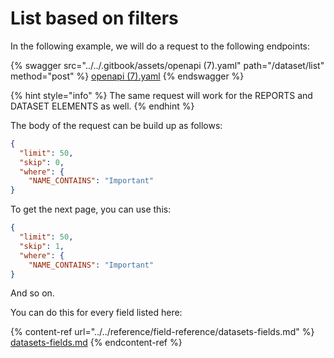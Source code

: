 # List based on filters

In the following example, we will do a request to the following endpoints:

{% swagger src="../../.gitbook/assets/openapi (7).yaml" path="/dataset/list" method="post" %}
[openapi (7).yaml](<../../.gitbook/assets/openapi (7).yaml>)
{% endswagger %}

{% hint style="info" %}
The same request will work for the REPORTS and DATASET ELEMENTS as well.
{% endhint %}

The body of the request can be build up as follows:

```json
{
  "limit": 50,
  "skip": 0,
  "where": {
    "NAME_CONTAINS": "Important"
}
```

To get the next page, you can use this:

```json
{
  "limit": 50,
  "skip": 1,
  "where": {
    "NAME_CONTAINS": "Important"
}
```

And so on.

You can do this for every field listed here:

{% content-ref url="../../reference/field-reference/datasets-fields.md" %}
[datasets-fields.md](../../reference/field-reference/datasets-fields.md)
{% endcontent-ref %}
